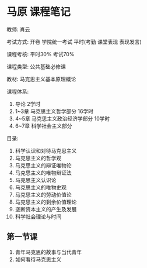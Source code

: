# 马原 课程笔记

教师: 肖云

考试方式: 开卷 学院统一考试 平时(考勤 课堂表现 表现发言)

课程考核: 平时30% 考试70%

课程类型: 公共基础必修课

教材: 马克思主义基本原理概论

课程体系:

1. 导论 2学时
2. 1~3章 马克思主义哲学部分 16学时
3. 4~5章 马克思主义政治经济学部分 10学时
4. 6~7章 科学社会主义部分

目录:

1. 科学认识和对待马克思主义
2. 马克思主义的哲学观
3. 马克思主义的辩证唯物论
4. 马克思主义的唯物辩证法
5. 马克思主义认识论
6. 马克思主义的唯物史观
7. 马克思主义的劳动价值论
8. 马克思主义的剩余价值理论
9. 垄断资本主义的产生及发展
10. 科学社会理论与时间

## 第一节课

1. 青年马克思的故事与当代青年
2. 如何看待马克思主义